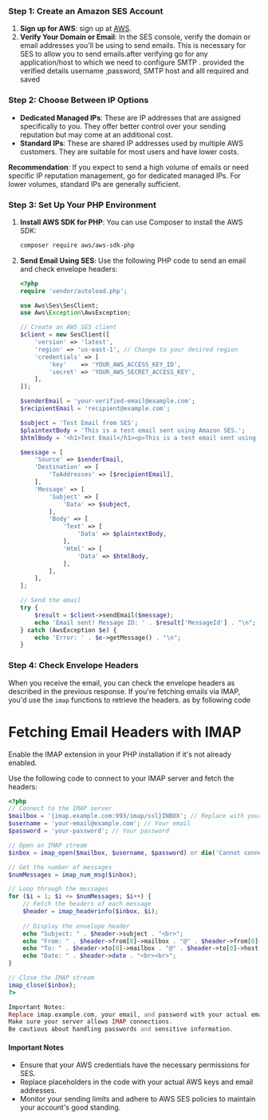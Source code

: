 ### Step 1: Create an Amazon SES Account

1. **Sign up for AWS**:  sign up at [AWS](https://aws.amazon.com/).
2. **Verify Your Domain or Email**: In the SES console, verify the domain or email addresses you'll be using to send emails. This is necessary for SES to allow you to send emails.after verifying go  for any application/host to which we need to configure SMTP . provided the verified details username ,password, SMTP host and alll required and saved

### Step 2: Choose Between IP Options

- **Dedicated Managed IPs**: These are IP addresses that are assigned specifically to you. They offer better control over your sending reputation but may come at an additional cost.
- **Standard IPs**: These are shared IP addresses used by multiple AWS customers. They are suitable for most users and have lower costs.

**Recommendation**: If you expect to send a high volume of emails or need specific IP reputation management, go for dedicated managed IPs. For lower volumes, standard IPs are generally sufficient.

### Step 3: Set Up Your PHP Environment

1. **Install AWS SDK for PHP**:
   You can use Composer to install the AWS SDK:

   ```bash
   composer require aws/aws-sdk-php
   ```

2. **Send Email Using SES**:
   Use the following PHP code to send an email and check envelope headers:

   ```php
   <?php
   require 'vendor/autoload.php';

   use Aws\Ses\SesClient;
   use Aws\Exception\AwsException;

   // Create an AWS SES client
   $client = new SesClient([
       'version' => 'latest',
       'region' => 'us-east-1', // Change to your desired region
       'credentials' => [
           'key'    => 'YOUR_AWS_ACCESS_KEY_ID',
           'secret' => 'YOUR_AWS_SECRET_ACCESS_KEY',
       ],
   ]);

   $senderEmail = 'your-verified-email@example.com';
   $recipientEmail = 'recipient@example.com';

   $subject = 'Test Email from SES';
   $plaintextBody = 'This is a test email sent using Amazon SES.';
   $htmlBody = '<h1>Test Email</h1><p>This is a test email sent using Amazon SES.</p>';

   $message = [
       'Source' => $senderEmail,
       'Destination' => [
           'ToAddresses' => [$recipientEmail],
       ],
       'Message' => [
           'Subject' => [
               'Data' => $subject,
           ],
           'Body' => [
               'Text' => [
                   'Data' => $plaintextBody,
               ],
               'Html' => [
                   'Data' => $htmlBody,
               ],
           ],
       ],
   ];

   // Send the email
   try {
       $result = $client->sendEmail($message);
       echo 'Email sent! Message ID: ' . $result['MessageId'] . "\n";
   } catch (AwsException $e) {
       echo 'Error: ' . $e->getMessage() . "\n";
   }
   ```

### Step 4: Check Envelope Headers

When you receive the email, you can check the envelope headers as described in the previous response. If you're fetching emails via IMAP, you'd use the `imap` functions to retrieve the headers. as by following code 

# Fetching Email Headers with IMAP

Enable the IMAP extension in your PHP installation if it's not already enabled.

Use the following code to connect to your IMAP server and fetch the headers:

```php
<?php
// Connect to the IMAP server
$mailbox = '{imap.example.com:993/imap/ssl}INBOX'; // Replace with your mailbox settings
$username = 'your-email@example.com'; // Your email
$password = 'your-password'; // Your password

// Open an IMAP stream
$inbox = imap_open($mailbox, $username, $password) or die('Cannot connect: ' . imap_last_error());

// Get the number of messages
$numMessages = imap_num_msg($inbox);

// Loop through the messages
for ($i = 1; $i <= $numMessages; $i++) {
    // Fetch the headers of each message
    $header = imap_headerinfo($inbox, $i);
    
    // Display the envelope header
    echo "Subject: " . $header->subject . "<br>";
    echo "From: " . $header->from[0]->mailbox . "@" . $header->from[0]->host . "<br>";
    echo "To: " . $header->to[0]->mailbox . "@" . $header->to[0]->host . "<br>";
    echo "Date: " . $header->date . "<br><br>";
}

// Close the IMAP stream
imap_close($inbox);
?>

Important Notes:
Replace imap.example.com, your email, and password with your actual email service details.
Make sure your server allows IMAP connections.
Be cautious about handling passwords and sensitive information.
```
#### Important Notes

- Ensure that your AWS credentials have the necessary permissions for SES.
- Replace placeholders in the code with your actual AWS keys and email addresses.
- Monitor your sending limits and adhere to AWS SES policies to maintain your account's good standing.
